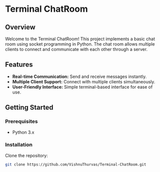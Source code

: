 # Terminal ChatRoom

## Overview
Welcome to the Terminal ChatRoom! This project implements a basic chat room using socket programming in Python. The chat room allows multiple clients to connect and communicate with each other through a server.

## Features
- **Real-time Communication:** Send and receive messages instantly.
- **Multiple Client Support:** Connect with multiple clients simultaneously.
- **User-Friendly Interface:** Simple terminal-based interface for ease of use.

## Getting Started
### Prerequisites
- Python 3.x

### Installation
Clone the repository:
```bash
git clone https://github.com/VishnuThurvas/Terminal-ChatRoom.git
